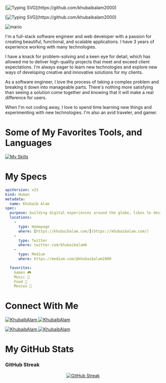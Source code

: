 [![Typing SVG](https://readme-typing-svg.demolab.com?font=Fira+Code&duration=5000&pause=1000&color=9046FF&width=435&lines=Hi,+My+Name+is+Khubaib+Alam.)](https://github.com/khubaibalam2000)

[![Typing SVG](https://readme-typing-svg.demolab.com?font=Fira+Code&duration=10000&pause=1000&color=9046FF&width=835&lines=Software+Engineer+-+Shaping+Future+With+Each+Stroke+Of+The+Keyboard.)](https://github.com/khubaibalam2000)

![mario](https://repository-images.githubusercontent.com/462900780/0a10af70-6cbf-46df-9071-0ff586a3b1d6)

I'm a full-stack software engineer and web developer with a passion for creating beautiful, functional, and scalable applications. I have 3 years of experience working with many technologies.

I have a knack for problem-solving and a keen eye for detail, which has allowed me to deliver high-quality projects that meet and exceed client expectations. I'm always eager to learn new technologies and explore new ways of developing creative and innovative solutions for my clients.

As a software engineer, I love the process of taking a complex problem and breaking it down into manageable parts. There's nothing more satisfying than seeing a solution come together and knowing that it will make a real difference for users.

When I'm not coding away, I love to spend time learning new things and experimenting with new technologies. I'm also an avid traveler, and gamer.

# Some of My Favorites Tools, and Languages

[![My Skills](https://skillicons.dev/icons?i=c,cs,cpp,java,py,.NET,react,js,html,css,eclipse,git,github,linux,mysql,mssql,nodejs,postman,visualstudio,vscode)](https://github.com/ammansoomro)

# My Specs

```yaml
apiVersion: v23
kind: Human
metadata:
  name: Khubaib Alam
spec:
  purpose: building digital experiences around the globe, likes to design solid and scalable applications with great user experiences, trying to craft his imagination to create human-centered products.
  locations:
    - 
      type: Homepage
      where: [https://khubaibalam.com/](https://khubaibalam.com/)
    -
      type: Twitter
      where: twitter.com/khubaibalam6
    -
      type: Medium
      where: https://medium.com/@khubaibalam2000

  favorites:
    Games 🎮
    Music 🎵 
    Food 🍲 
    Movies 🍿 
```

# Connect With Me
<p align="left"> 
<a href="https://www.linkedin.com/in/khubaib-alam/" target="blank">
<img src="https://img.shields.io/badge/LinkedIn-0077B5?style=for-the-badge&logo=linkedin&logoColor=white" alt="KhubaibAlam" />
</a>
<a href="mailto:khubaibalam2000@gmail.com" target="blank">
<img src="https://img.shields.io/badge/Gmail-D14836?style=for-the-badge&logo=gmail&logoColor=white" alt="KhubaibAlam" />
</a>
</p>
<p align="left">
<a href="https://www.instagram.com/khubaib_alam_ak/" target="blank">
<img src="https://img.shields.io/badge/Instagram-E4405F?style=for-the-badge&logo=instagram&logoColor=white" alt="KhubaibAlam" />
</a>
<a href="https://twitter.com/khubaibalam6" target="blank">
<img src="https://img.shields.io/badge/Twitter-1DA1F2?style=for-the-badge&logo=twitter&logoColor=white" alt="KhubaibAlam" />
</a>
</p>

# My GitHub Stats

### GitHub Streak
<div align="center">

[![GitHub Streak](https://github-readme-streak-stats.herokuapp.com?user=khubaibalam2000&theme=graywhite&date_format=M%20j%5B%2C%20Y%5D)](https://github.com/khubaibalam2000)

</div>
